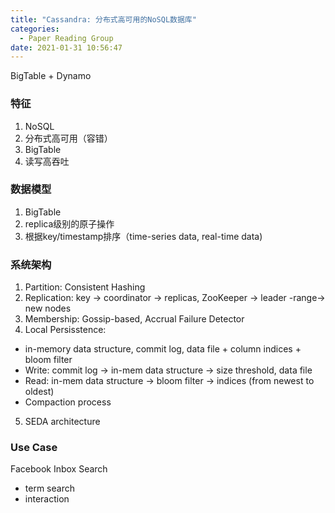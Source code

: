 ```yaml
---
title: "Cassandra: 分布式高可用的NoSQL数据库"
categories:
  - Paper Reading Group
date: 2021-01-31 10:56:47
---
```


BigTable + Dynamo

### 特征

1. NoSQL
2. 分布式高可用（容错）
3. BigTable
4. 读写高吞吐

### 数据模型

1. BigTable
2. replica级别的原子操作
3. 根据key/timestamp排序（time-series data, real-time data)

### 系统架构

1. Partition: Consistent Hashing
2. Replication: key -> coordinator -> replicas, ZooKeeper -> leader -range-> new nodes
3. Membership: Gossip-based, Accrual Failure Detector
4. Local Persisstence:
  * in-memory data structure, commit log, data file + column indices + bloom filter
  * Write: commit log -> in-mem data structure -> size threshold, data file
  * Read: in-mem data structure -> bloom filter -> indices (from newest to oldest)
  * Compaction process
5. SEDA architecture

### Use Case

Facebook Inbox Search

* term search
* interaction